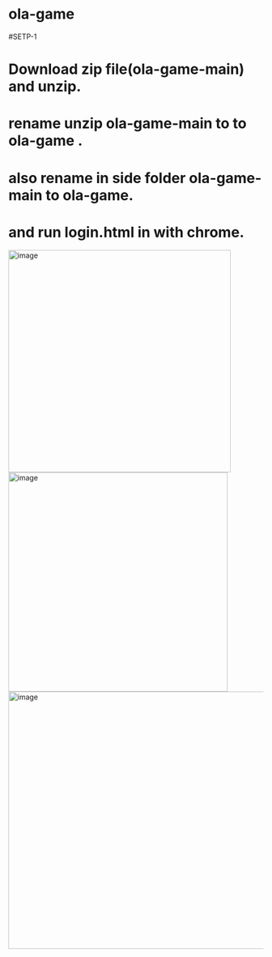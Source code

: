 # ola-game
#SETP-1
# Download zip file(ola-game-main) and unzip.
# rename unzip ola-game-main to  to ola-game .
# also rename in side folder ola-game-main to ola-game.
# and run login.html in with chrome.
<img width="439" alt="image" src="https://user-images.githubusercontent.com/55022931/178681243-ad7d22e4-d739-48d1-9ddc-33dd05f52e80.png">
<img width="433" alt="image" src="https://user-images.githubusercontent.com/55022931/178681708-c70bbe3a-f26c-4035-99e4-4649079b6682.png">
<img width="508" alt="image" src="https://user-images.githubusercontent.com/55022931/178681836-93d71925-7843-41ff-88ac-8f66b488c933.png">


